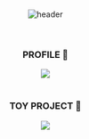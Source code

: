 <div align="center">
<br>

![header](https://capsule-render.vercel.app/api?type=waving&color=gradient&height=300&section=header&text=lunalism&fontSize=50&fontAlign=80&fontAlignY=40)

<br>
<h3><b>PROFILE 📍</b></h3>
  <a href="https://blog.naver.com/chrisholic_"><img src="https://img.shields.io/badge/NAVER%20BLOG-298D46?style=for-the-badge&logo=naver&logoColor=white"/></a>
<br>
<br>

<h3>TOY PROJECT 🧸</h3>
  <a href="https://github.com/lunalism/onthelist"><img src="https://img.shields.io/badge/ON%20THE%20LIST-A1BFD7?style=for-the-badge&logo-bitdefender&logoColor=FFFFFF"/></a>
<br>
<br>

</div>
<!--
**lunalism/lunalism** is a ✨ _special_ ✨ repository because its `README.md` (this file) appears on your GitHub profile.

Here are some ideas to get you started:  

- 🔭 I’m currently working on ...
- 🌱 I’m currently learning ...
- 👯 I’m looking to collaborate on ...
- 🤔 I’m looking for help with ...
- 💬 Ask me about ...
- 📫 How to reach me: ...
- 😄 Pronouns: ...
- ⚡ Fun fact: ...
-->
